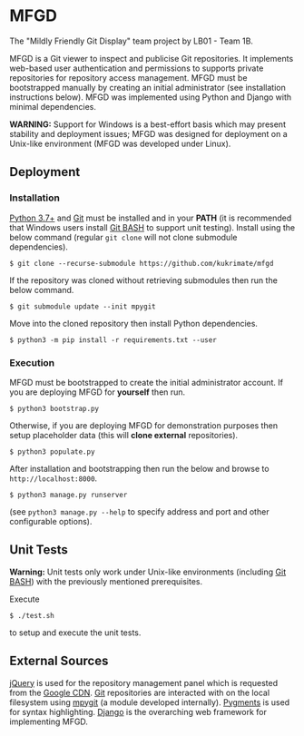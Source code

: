 # MFGD
The "Mildly Friendly Git Display" team project by LB01 - Team 1B.

MFGD is a Git viewer to inspect and publicise Git repositories. It implements web-based user authentication and permissions to supports private repositories for repository access management. MFGD must be bootstrapped manually by creating an initial administrator (see installation instructions below). MFGD was implemented using Python and Django with minimal dependencies.

**WARNING:** Support for Windows is a best-effort basis which may present stability and deployment issues; MFGD was designed for deployment on a Unix-like environment (MFGD was developed under Linux).

## Deployment
### Installation
[Python 3.7+](https://www.python.org/downloads/) and [Git](https://git-scm.com/downloads) must be installed and in your **PATH** (it is recommended that Windows users install [Git BASH](https://gitforwindows.org/) to support unit testing).
Install using the below command (regular `git clone` will not clone submodule dependencies).
```term
$ git clone --recurse-submodule https://github.com/kukrimate/mfgd
```
If the repository was cloned without retrieving submodules then run the below command.
```term
$ git submodule update --init mpygit
```
Move into the cloned repository then install Python dependencies.
```term
$ python3 -m pip install -r requirements.txt --user
```

### Execution

MFGD must be bootstrapped to create the initial administrator account.
If you are deploying MFGD for **yourself** then run.
```term
$ python3 bootstrap.py
```
Otherwise, if you are deploying MFGD for demonstration purposes then setup placeholder data (this will **clone external** repositories).
```term
$ python3 populate.py
```
After installation and bootstrapping then run the below and browse to `http://localhost:8000`.
```term
$ python3 manage.py runserver
```
(see `python3 manage.py --help` to specify address and port and other configurable options).

## Unit Tests
**Warning:** Unit tests only work under Unix-like environments (including [Git BASH](https://gitforwindows.org/)) with the previously mentioned prerequisites.

Execute
```term
$ ./test.sh
```
to setup and execute the unit tests.

## External Sources

[jQuery](https://jquery.com/) is used for the repository management panel which is requested from the [Google CDN](https://developers.google.com/speed/libraries/#jquery). [Git](https://git-scm.com/) repositories are interacted with on the local filesystem using [mpygit](https://github.com/kukrimate/mpygit) (a module developed internally). [Pygments](https://pygments.org/) is used for syntax highlighting. [Django](https://www.djangoproject.com/) is the overarching web framework for implementing MFGD.
